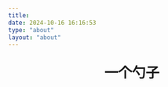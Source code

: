 ```yaml
---
title: 
date: 2024-10-16 16:16:53
type: "about"
layout: "about"
---
```


<p style="text-align:center;font-size:2.0em;font-weight: bold;">
一个勺子
</p>

